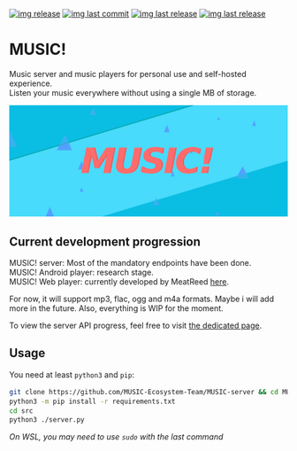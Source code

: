 [![img release](https://img.shields.io/github/commit-activity/m/Ooggle/MUSIC-exclamation-mark.svg?sanitize=true&color=blue)](#)
[![img last commit](https://img.shields.io/github/last-commit/Ooggle/MUSIC-exclamation-mark.svg)](#)
[![img last release](https://img.shields.io/github/release/Ooggle/MUSIC-exclamation-mark.svg?color=red)](#)
[![img last release](https://img.shields.io/twitter/follow/Ooggule.svg?style=social)](https://twitter.com/Ooggule)

# MUSIC!
Music server and music players for personal use and self-hosted experience.   
Listen your music everywhere without using a single MB of storage.

![logo](music.png)

## Current development progression
MUSIC! server: Most of the mandatory endpoints have been done.    
MUSIC! Android player: research stage.   
MUSIC! Web player: currently developed by MeatReed [here](https://github.com/MUSIC-Ecosystem-Team/MUSIC-node-website).   

For now, it will support mp3, flac, ogg and m4a formats. Maybe i will add more in the future. Also, everything is WIP for the moment.

To view the server API progress, feel free to visit [the dedicated page](diagrams/server/api_doc.md).

## Usage

You need at least `python3` and `pip`:   
```bash
git clone https://github.com/MUSIC-Ecosystem-Team/MUSIC-server && cd MUSIC-server
python3 -m pip install -r requirements.txt
cd src
python3 ./server.py
```
*On WSL, you may need to use `sudo` with the last command*
